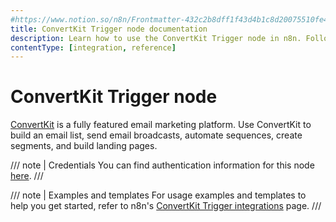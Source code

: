 ```yaml
---
#https://www.notion.so/n8n/Frontmatter-432c2b8dff1f43d4b1c8d20075510fe4
title: ConvertKit Trigger node documentation
description: Learn how to use the ConvertKit Trigger node in n8n. Follow technical documentation to integrate ConvertKit Trigger node into your workflows.
contentType: [integration, reference]
---
```


# ConvertKit Trigger node

[ConvertKit](https://www.convertkit.com/) is a fully featured email marketing platform. Use ConvertKit to build an email list, send email broadcasts, automate sequences, create segments, and build landing pages.

/// note | Credentials
You can find authentication information for this node [here](/integrations/builtin/credentials/convertkit.md).
///

///  note  | Examples and templates
For usage examples and templates to help you get started, refer to n8n's [ConvertKit Trigger integrations](https://n8n.io/integrations/convertkit-trigger/) page.
///
